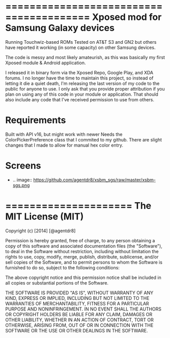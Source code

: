 ========================================
Xposed mod for Samsung Galaxy devices
========================================

Running Touchwiz-based ROMs
Tested on AT&T S3 and GN2 but others have reported it working (in some capacity) on other Samsung devices.

The code is messy and most likely amateurish, as this was basically my first Xposed module & Android application.

I released it in binary form via the Xposed Repo, Google Play, and XDA forums. I no longer have the time to maintain
this project, so instead of letting it die a quiet death, I'm releasing the last version of my code to the public
for anyone to use. I only ask that you provide proper attribution if you plan on using any of this code in your
module or application. That should also include any code that I've received permission to use from others.

Requirements
============

Built with API v16, but might work with newer
Needs the ColorPickerPreference class that I commited to my github. There are slight changes that I made to allow
for manual hex color entry.

Screens
=======
* .. image:: https://github.com/agentdr8/xsbm_sgs/raw/master/xsbm-sgs.png

=====================
The MIT License (MIT)
=====================

Copyright (c) [2014] [@agentdr8]

Permission is hereby granted, free of charge, to any person obtaining a copy
of this software and associated documentation files (the "Software"), to deal
in the Software without restriction, including without limitation the rights
to use, copy, modify, merge, publish, distribute, sublicense, and/or sell
copies of the Software, and to permit persons to whom the Software is
furnished to do so, subject to the following conditions:

The above copyright notice and this permission notice shall be included in all
copies or substantial portions of the Software.

THE SOFTWARE IS PROVIDED "AS IS", WITHOUT WARRANTY OF ANY KIND, EXPRESS OR
IMPLIED, INCLUDING BUT NOT LIMITED TO THE WARRANTIES OF MERCHANTABILITY,
FITNESS FOR A PARTICULAR PURPOSE AND NONINFRINGEMENT. IN NO EVENT SHALL THE
AUTHORS OR COPYRIGHT HOLDERS BE LIABLE FOR ANY CLAIM, DAMAGES OR OTHER
LIABILITY, WHETHER IN AN ACTION OF CONTRACT, TORT OR OTHERWISE, ARISING FROM,
OUT OF OR IN CONNECTION WITH THE SOFTWARE OR THE USE OR OTHER DEALINGS IN THE
SOFTWARE.
